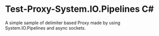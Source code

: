 # Test-Proxy-System.IO.Pipelines C#
A simple sample of delimiter based Proxy made by using System.IO.Pipelines and async sockets.
